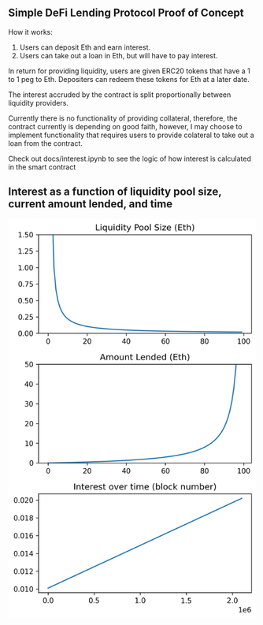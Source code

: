 ## Simple DeFi Lending Protocol Proof of Concept 

How it works:

1) Users can deposit Eth and earn interest.
2) Users can take out a loan in Eth, but will have to pay interest. 


In return for providing liquidity, users are given ERC20 tokens that have a 1 to 1 peg to Eth. Depositers can redeem these tokens for Eth at a later date. 

The interest accruded by the contract is split proportionally between liquidity providers. 

Currently there is no functionality of providing collateral, therefore, the contract currently is depending on good faith, however, I may choose to implement functionality that requires users to provide colateral to take out a loan from the contract. 


Check out docs/interest.ipynb to see the logic of how interest is calculated in the smart contract


## Interest as a function of liquidity pool size, current amount lended, and time

![](docs/interest.jpeg)





